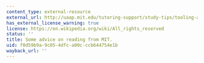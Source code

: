 ```yaml
---
content_type: external-resource
external_url: http://uaap.mit.edu/tutoring-support/study-tips/tooling-and-studying/tooling-and-studying-effective-reading-and-note-taking
has_external_license_warning: true
license: https://en.wikipedia.org/wiki/All_rights_reserved
status: ''
title: Some advice on reading from MIT.
uid: f0d59b9a-9c05-4dfc-a00c-ccb644754e1b
wayback_url: ''
---
```

